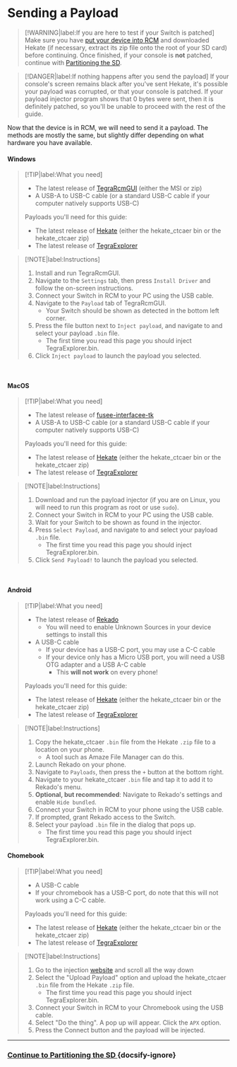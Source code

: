 

# Sending a Payload

> [!WARNING|label:If you are here to test if your Switch is patched]
> Make sure you have [put your device into RCM](user_guide/emummc/entering_rcm.md) and downloaded Hekate (if necessary, extract its zip file onto the root of your SD card) before continuing. Once finished, if your console is **not** patched, continue with [Partitioning the SD](user_guide/emummc/partitioning_sd.md).

> [!DANGER|label:If nothing happens after you send the payload]
>    If your console's screen remains black after you've sent Hekate, it's possible your payload was corrupted, or that your console is patched. If your payload injector program shows that 0 bytes were sent, then it is definitely patched, so you'll be unable to proceed with the rest of the guide.

Now that the device is in RCM, we will need to send it a payload. The methods are mostly the same, but slightly differ depending on what hardware you have available.

<!-- tabs:start -->

#### **Windows**

> [!TIP|label:What you need]
>    - The latest release of <a href="https://github.com/eliboa/TegraRcmGUI/releases" target="_blank">TegraRcmGUI</a> (either the MSI or zip)
>    - A USB-A to USB-C cable (or a standard USB-C cable if your computer natively supports USB-C)
>
>    Payloads you'll need for this guide:
>
>    - The latest release of <a href="https://github.com/CTCaer/hekate/releases/" target="_blank">Hekate</a> (either the hekate_ctcaer bin or the hekate_ctcaer zip)
>    - The latest release of <a href="https://github.com/suchmememanyskill/TegraExplorer/releases" target="_blank">TegraExplorer</a>

> [!NOTE|label:Instructions]
>    1. Install and run TegraRcmGUI.
>    2. Navigate to the `Settings` tab, then press `Install Driver` and follow the on-screen instructions.
>    3. Connect your Switch in RCM to your PC using the USB cable.
>    4. Navigate to the `Payload` tab of TegraRcmGUI.
>        - Your Switch should be shown as detected in the bottom left corner.
>    5. Press the file button next to `Inject payload`, and navigate to and select your payload `.bin` file.
>        - The first time you read this page you should inject TegraExplorer.bin.
>    6. Click `Inject payload` to launch the payload you selected.

&nbsp;
#### **MacOS**

> [!TIP|label:What you need]
>    - The latest release of <a href="https://github.com/nh-server/fusee-interfacee-tk/releases" target="_blank">fusee-interfacee-tk</a>
>    - A USB-A to USB-C cable (or a standard USB-C cable if your computer natively supports USB-C)
>
>    Payloads you'll need for this guide:
>
>    - The latest release of <a href="https://github.com/CTCaer/hekate/releases/" target="_blank">Hekate</a> (either the hekate_ctcaer bin or the hekate_ctcaer zip)
>    - The latest release of <a href="https://github.com/suchmememanyskill/TegraExplorer/releases" target="_blank">TegraExplorer</a>

> [!NOTE|label:Instructions]
>    1. Download and run the payload injector (if you are on Linux, you will need to run this program as root or use `sudo`).
>    2. Connect your Switch in RCM to your PC using the USB cable.
>    3. Wait for your Switch to be shown as found in the injector.
>    4. Press `Select Payload`, and navigate to and select your payload `.bin` file.
>        - The first time you read this page you should inject TegraExplorer.bin.
>    5. Click `Send Payload!` to launch the payload you selected.

&nbsp;
#### **Android**

> [!TIP|label:What you need]
>    - The latest release of <a href="https://github.com/MenosGrante/Rekado/releases" target="_blank">Rekado</a>
>        - You will need to enable Unknown Sources in your device settings to install this
>    - A USB-C cable
>        - If your device has a USB-C port, you may use a C-C cable
>        - If your device only has a Micro USB port, you will need a USB OTG adapter and a USB A-C cable
>            - This **will not work** on every phone!
>
>    Payloads you'll need for this guide:
>
>    - The latest release of <a href="https://github.com/CTCaer/hekate/releases/" target="_blank">Hekate</a> (either the hekate_ctcaer bin or the hekate_ctcaer zip)
>    - The latest release of <a href="https://github.com/suchmememanyskill/TegraExplorer/releases" target="_blank">TegraExplorer</a>
		
> [!NOTE|label:Instructions]
>    1. Copy the hekate_ctcaer `.bin` file from the Hekate `.zip` file to a location on your phone.
>        - A tool such as Amaze File Manager can do this.
>    2. Launch Rekado on your phone.
>    3. Navigate to `Payloads`, then press the `+` button at the bottom right.
>    4. Navigate to your hekate_ctcaer `.bin` file and tap it to add it to Rekado's menu.
>    5. **Optional, but recommended**: Navigate to Rekado's settings and enable `Hide bundled`.
>    6. Connect your Switch in RCM to your phone using the USB cable.
>    7. If prompted, grant Rekado access to the Switch.
>    8. Select your payload `.bin` file in the dialog that pops up.
>        - The first time you read this page you should inject TegraExplorer.bin.


#### **Chomebook**

> [!TIP|label:What you need]
>    - A USB-C cable
>    - If your chromebook has a USB-C port, do note that this will not work using a C-C cable.
>
>    Payloads you'll need for this guide:
>
>    - The latest release of <a href="https://github.com/CTCaer/hekate/releases/" target="_blank">Hekate</a> (either the hekate_ctcaer bin or the hekate_ctcaer zip)
>    - The latest release of <a href="https://github.com/suchmememanyskill/TegraExplorer/releases" target="_blank">TegraExplorer</a>

> [!NOTE|label:Instructions]
>    1. Go to the injection [website](https://switchgui.de/web-payload/) and scroll all the way down
>    2. Select the "Upload Payload" option and upload the hekate_ctcaer `.bin` file from the Hekate `.zip` file.
>        - The first time you read this page you should inject TegraExplorer.bin.
>    3. Connect your Switch in RCM to your Chromebook using the USB cable.
>    4. Select "Do the thing". A pop up will appear. Click the `APX` option.
>    5. Press the Connect button and the payload will be injected.

<!-- tabs:end -->

-----

### [Continue to Partitioning the SD <i class="fa fa-arrow-circle-right fa-lg"></i>](user_guide/emummc/partitioning_sd.md) {docsify-ignore}
